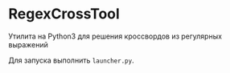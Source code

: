 # RegexCrossTool
Утилита на Python3 для решения кроссвордов из регулярных выражений  

Для запуска выполнить `launcher.py`.
